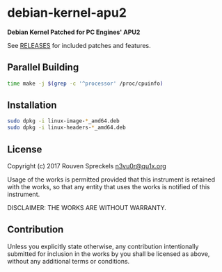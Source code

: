 # debian-kernel-apu2

**Debian Kernel Patched for PC Engines' APU2**

See [RELEASES](RELEASES.md) for included patches and features.

## Parallel Building

```sh
time make -j $(grep -c '^processor' /proc/cpuinfo)
```

## Installation

```sh
sudo dpkg -i linux-image-*_amd64.deb
sudo dpkg -i linux-headers-*_amd64.deb
```

## License

Copyright (c) 2017 Rouven Spreckels <n3vu0r@qu1x.org>

Usage of the works is permitted provided that
this instrument is retained with the works, so that
any entity that uses the works is notified of this instrument.

DISCLAIMER: THE WORKS ARE WITHOUT WARRANTY.

## Contribution

Unless you explicitly state otherwise, any contribution intentionally submitted
for inclusion in the works by you shall be licensed as above, without any
additional terms or conditions.
